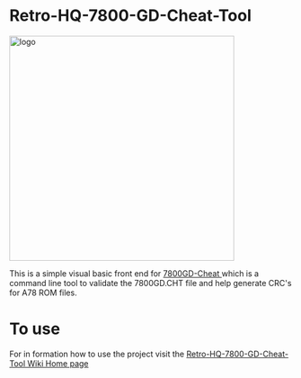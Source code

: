 # Retro-HQ-7800-GD-Cheat-Tool

<p align="left">
  <img src="https://camo.githubusercontent.com/d0b6daf9022c395a2fe740a23c420a7243a7a0365bd6757338370fde3e7cc966/68747470733a2f2f656d756368656174732e656d756c6174696f6e36342e636f6d2f6769746875622f3738303047445f4368656174546f6f6c2f696d616765732f696d6167655f312e706e67" alt="logo" width="400" />
</p>

This is a simple visual basic front end for [7800GD-Cheat ](https://github.com/RetroHQ/7800GD-Cheat) which is a command line tool to validate the 7800GD.CHT file and help generate CRC's for A78 ROM files.

# To use

For in formation how to use the project visit the [Retro-HQ-7800-GD-Cheat-Tool Wiki Home page](https://github.com/TheGent/Retro-HQ-7800-GD-Cheat-Tool/wiki)

